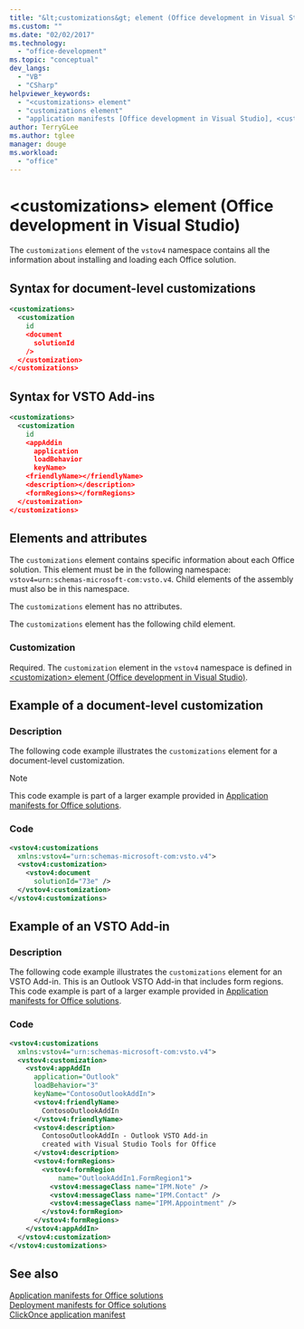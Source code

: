```yaml
---
title: "&lt;customizations&gt; element (Office development in Visual Studio)"
ms.custom: ""
ms.date: "02/02/2017"
ms.technology: 
  - "office-development"
ms.topic: "conceptual"
dev_langs: 
  - "VB"
  - "CSharp"
helpviewer_keywords: 
  - "<customizations> element"
  - "customizations element"
  - "application manifests [Office development in Visual Studio], <customizations> element"
author: TerryGLee
ms.author: tglee
manager: douge
ms.workload: 
  - "office"
---
```

# &lt;customizations&gt; element (Office development in Visual Studio)
  The `customizations` element of the `vstov4` namespace contains all the information about installing and loading each Office solution.  
  
## Syntax for document-level customizations  
  
```xml
<customizations>  
  <customization  
    id  
    <document  
      solutionId  
    />  
  </customization>  
</customizations>  
```  
  
## Syntax for VSTO Add-ins  
  
```xml
<customizations>  
  <customization  
    id  
    <appAddin  
      application  
      loadBehavior  
      keyName>  
    <friendlyName></friendlyName>  
    <description></description>  
    <formRegions></formRegions>  
  </customization>  
</customizations>  
```  
  
## Elements and attributes  
 The `customizations` element contains specific information about each Office solution. This element must be in the following namespace: `vstov4=urn:schemas-microsoft-com:vsto.v4`. Child elements of the assembly must also be in this namespace.  
  
 The `customizations` element has no attributes.  
  
 The `customizations` element has the following child element.  
  
### Customization  
 Required. The `customization` element in the `vstov4` namespace is defined in [&#60;customization&#62; element &#40;Office development in Visual Studio&#41;](../vsto/customization-element-office-development-in-visual-studio.md).  
  
## Example of a document-level customization  
  
### Description  
 The following code example illustrates the `customizations` element for a document-level customization.  
  
> [!NOTE]  
>  This code example is part of a larger example provided in [Application manifests for Office solutions](../vsto/application-manifests-for-office-solutions.md).  
  
### Code  
  
```xml
<vstov4:customizations   
  xmlns:vstov4="urn:schemas-microsoft-com:vsto.v4">  
  <vstov4:customization>  
    <vstov4:document   
      solutionId="73e" />  
  </vstov4:customization>  
</vstov4:customizations>  
```  
  
## Example of an VSTO Add-in  
  
### Description  
 The following code example illustrates the `customizations` element for an VSTO Add-in. This is an Outlook VSTO Add-in that includes form regions. This code example is part of a larger example provided in [Application manifests for Office solutions](../vsto/application-manifests-for-office-solutions.md).  
  
### Code  
  
```xml
<vstov4:customizations   
  xmlns:vstov4="urn:schemas-microsoft-com:vsto.v4">  
  <vstov4:customization>  
    <vstov4:appAddIn   
      application="Outlook"   
      loadBehavior="3"   
      keyName="ContosoOutlookAddIn">  
      <vstov4:friendlyName>  
        ContosoOutlookAddIn  
      </vstov4:friendlyName>  
      <vstov4:description>  
        ContosoOutlookAddIn - Outlook VSTO Add-in   
        created with Visual Studio Tools for Office  
      </vstov4:description>  
      <vstov4:formRegions>  
        <vstov4:formRegion  
            name="OutlookAddIn1.FormRegion1">  
          <vstov4:messageClass name="IPM.Note" />  
          <vstov4:messageClass name="IPM.Contact" />  
          <vstov4:messageClass name="IPM.Appointment" />  
        </vstov4:formRegion>  
      </vstov4:formRegions>  
    </vstov4:appAddIn>  
  </vstov4:customization>  
</vstov4:customizations>  
```  
  
## See also  
 [Application manifests for Office solutions](../vsto/application-manifests-for-office-solutions.md)   
 [Deployment manifests for Office solutions](../vsto/deployment-manifests-for-office-solutions.md)   
 [ClickOnce application manifest](/visualstudio/deployment/clickonce-application-manifest)  
  
  